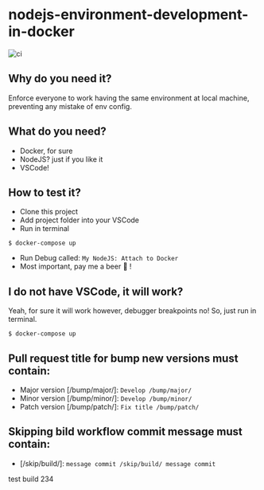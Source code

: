 # nodejs-environment-development-in-docker

![ci](https://github.com/betorobson/nodejs-environment-development-in-docker/workflows/ci/badge.svg?branch=master)

## Why do you need it?
Enforce everyone to work having the same environment at local machine, preventing any mistake of env config.

## What do you need?
 - Docker, for sure
 - NodeJS? just if you like it
 - VSCode!

## How to test it?
 - Clone this project
 - Add project folder into your VSCode
 - Run in terminal
```
$ docker-compose up
```
 - Run Debug called: `My NodeJS: Attach to Docker`
 - Most important, pay me a beer 🍺 !

## I do not have VSCode, it will work?
Yeah, for sure it will work however, debugger breakpoints no!
So, just run in terminal.
```
$ docker-compose up
```

## Pull request title for bump new versions must contain:
 - Major version [/bump/major/]: `Develop /bump/major/`
 - Minor version [/bump/minor/]: `Develop /bump/minor/`
 - Patch version [/bump/patch/]: `Fix title /bump/patch/`

## Skipping bild workflow commit message must contain:
 - [/skip/build/]: `message commit /skip/build/ message commit`

test build 234
